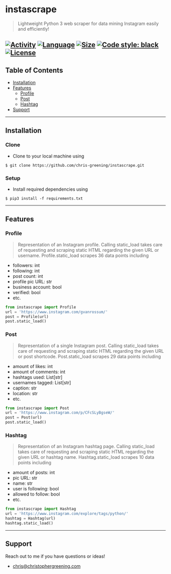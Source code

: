 # instascrape

> Lightweight Python 3 web scraper for data mining Instagram easily and efficiently!


[![Activity](https://img.shields.io/github/last-commit/chris-greening/instascrape)](https://github.com/chris-greening/instascrape) 
[![Language](https://img.shields.io/github/languages/top/chris-greening/instascrape)](https://www.python.org/) 
[![Size](https://img.shields.io/github/repo-size/chris-greening/instascrape)](https://github.com/chris-greening/instascrape) 
[![Code style: black](https://img.shields.io/badge/code%20style-black-000000.svg)](https://github.com/psf/black)
[![License](http://img.shields.io/:license-mit-blue.svg?style=flat-square)](https://opensource.org/licenses/MIT) 
---

## Table of Contents 
* [Installation](#installation)
* [Features](#features)
  * [Profile](#profile)
  * [Post](#post)
  * [Hashtag](#hashtag)
* [Support](#support)

---

## Installation

### Clone 
- Clone to your local machine using 
```shell
$ git clone https://github.com/chris-greening/instascrape.git 
```
### Setup 
- Install required dependencies using 
```shell
$ pip3 install -f requirements.txt
```

---

## Features

### Profile 
> Representation of an Instagram profile. Calling static_load takes care of requesting and scraping static HTML regarding the given URL or username. 
> Profile.static_load scrapes 36 data points including 
- followers:        int
- following:        int
- post count:       int 
- profile pic URL:  str
- business account: bool
- verified:         bool 
- etc. 
```python
from instascrape import Profile
url = 'https://www.instagram.com/gvanrossum/'
post = Profile(url)
post.static_load()
```

### Post
> Representation of a single Instagram post. Calling static_load takes care of requesting and scraping static HTML regarding the given URL or post shortcode.
> Post.static_load scrapes 29 data points including
- amount of likes:    int
- amount of comments: int
- hashtags used:      List[str]
- usernames tagged:   List[str]
- caption:            str
- location:           str
- etc. 
```python
from instascrape import Post 
url = 'https://www.instagram.com/p/CFcSLyBgseW/'
post = Post(url)
post.static_load()
```

### Hashtag
> Representation of an Instagram hashtag page. Calling static_load takes care of requesting and scraping static HTML regarding the given URL or hashtag name.
> Hashtag.static_load scrapes 10 data points including
- amount of posts:    int
- pic URL:            str
- name:               str
- user is following:  bool
- allowed to follow:  bool
- etc. 
```python
from instascrape import Hashtag 
url = 'https://www.instagram.com/explore/tags/python/'
hashtag = Hashtag(url)
hashtag.static_load()
```
---

## Support 
Reach out to me if you have questions or ideas!
- chris@christophergreening.com
